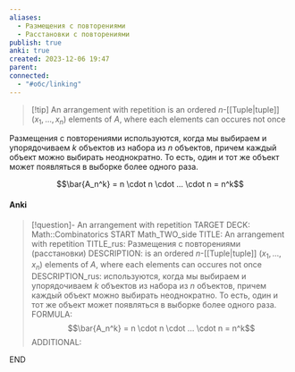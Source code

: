 ```yaml
---
aliases:
  - Размещения с повторениями
  - Расстановки с повторениями
publish: true
anki: true
created: 2023-12-06 19:47
parent: 
connected:
  - "#обс/linking"
---
```


> [!tip] An arrangement with repetition
 is an ordered $n$-[[Tuple|tuple]] $(x_1,..., x_n)$ elements of $A$, where each elements can occures not once
 
Размещения с повторениями используются, когда мы выбираем и упорядочиваем $k$ объектов из набора из $n$ объектов, причем каждый объект можно выбирать неоднократно. То есть, один и тот же объект может появляться в выборке более одного раза.

$$\bar{A_n^k} = n \cdot n \cdot ... \cdot n = n^k$$


#### Anki
> [!question]- An arrangement with repetition
TARGET DECK: Math::Combinatorics
START
Math_TWO_side
TITLE: An arrangement with repetition
TITLE_rus: Размещения с повторениями (расстановки)
DESCRIPTION: is an ordered $n$-[[Tuple|tuple]] $(x_1,..., x_n)$ elements of $A$, where each elements can occures not once
DESCRIPTION_rus: используются, когда мы выбираем и упорядочиваем $k$ объектов из набора из $n$ объектов, причем каждый объект можно выбирать неоднократно. То есть, один и тот же объект может появляться в выборке более одного раза.
FORMULA: $$\bar{A_n^k} = n \cdot n \cdot ... \cdot n = n^k$$
ADDITIONAL:
<!--ID: 1705261015599-->
END













